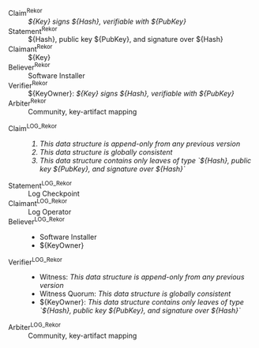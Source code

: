 <!--- This content generated with:
go run github.com/google/trillian/docs/claimantmodel/experimental/cmd/render@master --full_model_file ./docs/claimantmodel/rekor/key/full.yaml 
-->
<dl>
<dt>Claim<sup>Rekor</sup></dt>
<dd><i>${Key} signs ${Hash}, verifiable with ${PubKey}</i></dd>
<dt>Statement<sup>Rekor</sup></dt>
<dd>${Hash}, public key ${PubKey}, and signature over ${Hash}</dd>
<dt>Claimant<sup>Rekor</sup></dt>
<dd>${Key}</dd>
<dt>Believer<sup>Rekor</sup></dt>
<dd>Software Installer</dd>
<dt>Verifier<sup>Rekor</sup></dt>
<dd>${KeyOwner}: <i>${Key} signs ${Hash}, verifiable with ${PubKey}</i></dd>
<dt>Arbiter<sup>Rekor</sup></dt>
<dd>Community, key-artifact mapping</dd>
</dl>
<dl>
<dt>Claim<sup>LOG_Rekor</sup></dt>
<dd><i><ol><li>This data structure is append-only from any previous version</li><li>This data structure is globally consistent</li><li>This data structure contains only leaves of type `${Hash}, public key ${PubKey}, and signature over ${Hash}`</li></ol></i></dd>
<dt>Statement<sup>LOG_Rekor</sup></dt>
<dd>Log Checkpoint</dd>
<dt>Claimant<sup>LOG_Rekor</sup></dt>
<dd>Log Operator</dd>
<dt>Believer<sup>LOG_Rekor</sup></dt>
<dd><ul><li>Software Installer</li><li>${KeyOwner}</li></ul></dd>
<dt>Verifier<sup>LOG_Rekor</sup></dt>
<dd><ul><li>Witness: <i>This data structure is append-only from any previous version</i></li><li>Witness Quorum: <i>This data structure is globally consistent</i></li><li>${KeyOwner}: <i>This data structure contains only leaves of type `${Hash}, public key ${PubKey}, and signature over ${Hash}`</i></li></ul></dd>
<dt>Arbiter<sup>LOG_Rekor</sup></dt>
<dd>Community, key-artifact mapping</dd>
</dl>